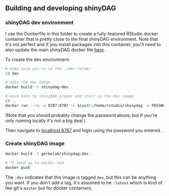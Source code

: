 ## Building and developing shinyDAG

### shinyDAG dev environment

I use the Dockerfile in this folder to create a fully-featured RStudio docker container that is *pretty close* to the final shinyDAG environment.
Note that it's not perfect and if you install packages into this container, you'll need to also update the main shinyDAG docker file [here](../Dockerfile).

To create the dev environment:

```bash
# make sure you're in the ./dev folder
cd dev

# make the dev image
docker build -t shinydag-dev .

# move back to shinyDAG proper and start up the dev image
cd ..
docker run --rm -p 8787:8787 -v $(pwd):/home/rstudio/shinydag -e PASSWORD="password" shinydag-dev
```

(Note that you should probably change the password above, but if you're only running locally it's not a big deal.)

Then navigate to <localhost:8787> and login using the password you entered.

### Create shinyDAG image

```bash
docker build -t gerkelab/shinydag:dev .

# To send up to docker hub
docker push
```

The `:dev` indicates that this image is tagged `dev`, but this can be anything you want.
If you don't add a tag, it's assumed to be `:latest` which is kind of like git's `master` but for docker containers.
